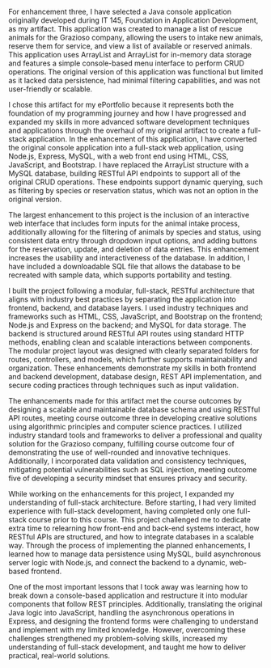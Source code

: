 For enhancement three, I have selected a Java console application originally developed
during IT 145, Foundation in Application Development, as my artifact. This application was
created to manage a list of rescue animals for the Grazioso company, allowing the users to intake
new animals, reserve them for service, and view a list of available or reserved animals. This
application uses ArrayList<Dog> and ArrayList<Monkey> for in-memory data storage and
features a simple console-based menu interface to perform CRUD operations. The original
version of this application was functional but limited as it lacked data persistence, had minimal
filtering capabilities, and was not user-friendly or scalable.

I chose this artifact for my ePortfolio because it represents both the foundation of my
programming journey and how I have progressed and expanded my skills in more advanced
software development techniques and applications through the overhaul of my original artifact to
create a full-stack application. In the enhancement of this application, I have converted the
original console application into a full-stack web application, using Node.js, Express, MySQL,
with a web front end using HTML, CSS, JavaScript, and Bootstrap. I have replaced the
ArrayList structure with a MySQL database, building RESTful API endpoints to support all of
the original CRUD operations. These endpoints support dynamic querying, such as filtering by
species or reservation status, which was not an option in the original version.

The largest enhancement to this project is the inclusion of an interactive web interface
that includes form inputs for the animal intake process, additionally allowing for the filtering of
animals by species and status, using consistent data entry through dropdown input options, and
adding buttons for the reservation, update, and deletion of data entries. This enhancement
increases the usability and interactiveness of the database. In addition, I have included a
downloadable SQL file that allows the database to be recreated with sample data, which supports
portability and testing.

I built the project following a modular, full-stack, RESTful architecture that aligns with
industry best practices by separating the application into frontend, backend, and database layers.
I used industry techniques and frameworks such as HTML, CSS, JavaScript, and Bootstrap on
the frontend; Node.js and Express on the backend; and MySQL for data storage. The backend is
structured around RESTful API routes using standard HTTP methods, enabling clean and
scalable interactions between components. The modular project layout was designed with clearly
separated folders for routes, controllers, and models, which further supports maintainability and
organization. These enhancements demonstrate my skills in both frontend and backend
development, database design, REST API implementation, and secure coding practices through
techniques such as input validation.

The enhancements made for this artifact met the course outcomes by designing a scalable
and maintainable database schema and using RESTful API routes, meeting course outcome three
in developing creative solutions using algorithmic principles and computer science practices. I
utilized industry standard tools and frameworks to deliver a professional and quality solution for
the Grazioso company, fulfilling course outcome four of demonstrating the use of well-rounded
and innovative techniques. Additionally, I incorporated data validation and consistency
techniques, mitigating potential vulnerabilities such as SQL injection, meeting outcome five of
developing a security mindset that ensures privacy and security.

While working on the enhancements for this project, I expanded my understanding of
full-stack architecture. Before starting, I had very limited experience with full-stack
development, having completed only one full-stack course prior to this course. This project
challenged me to dedicate extra time to relearning how front-end and back-end systems interact,
how RESTful APIs are structured, and how to integrate databases in a scalable way. Through the
process of implementing the planned enhancements, I learned how to manage data persistence
using MySQL, build asynchronous server logic with Node.js, and connect the backend to a
dynamic, web-based frontend.

One of the most important lessons that I took away was learning how to break down a
console-based application and restructure it into modular components that follow REST
principles. Additionally, translating the original Java logic into JavaScript, handling the
asynchronous operations in Express, and designing the frontend forms were challenging to
understand and implement with my limited knowledge. However, overcoming these challenges
strengthened my problem-solving skills, increased my understanding of full-stack development,
and taught me how to deliver practical, real-world solutions.
